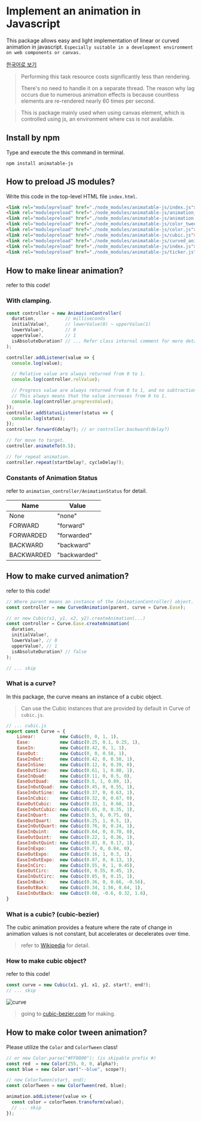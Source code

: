 # Implement an animation in Javascript
This package allows easy and light implementation of linear or curved animation in javascript.
`Especially suitable in a development environment on web components or canvas.`

[한국어로 보기](README.ko.md)

> Performing this task resource costs significantly less than rendering.
> 
> There's no need to handle it on a separate thread. The reason why lag occurs due to numerous animation effects is because countless elements are re-rendered nearly 60 times per second.

> This is package mainly used when using canvas element, which is controlled using js, an environment where css is not available.

## Install by npm
Type and execute the this command in terminal.
```
npm install animatable-js
```

## How to preload JS modules?
Write this code in the top-level HTML file `index.html`.

```html
<link rel="modulepreload" href="./node_modules/animatable-js/index.js">
<link rel="modulepreload" href="./node_modules/animatable-js/animation_controller.js">
<link rel="modulepreload" href="./node_modules/animatable-js/animation.js">
<link rel="modulepreload" href="./node_modules/animatable-js/color_tween.js">
<link rel="modulepreload" href="./node_modules/animatable-js/color.js">
<link rel="modulepreload" href="./node_modules/animatable-js/cubic.js">
<link rel="modulepreload" href="./node_modules/animatable-js/curved_animation.js">
<link rel="modulepreload" href="./node_modules/animatable-js/index.js">
<link rel="modulepreload" href="./node_modules/animatable-js/ticker.js">
```

## How to make linear animation?
refer to this code!

### With clamping.
```js
const controller = new AnimationController(
  duration,           // milliseconds
  initialValue?,      // lowerValue(0) ~ upperValue(1)
  lowerValue?,        // 0
  upperValue?,        // 1
  isAbsoluteDuration? // ... Refer class internal comment for more details.
);

controller.addListener(value => {
  console.log(value);

  // Relative value are always returned from 0 to 1.
  console.log(controller.relValue);

  // Progress value are always returned from 0 to 1, and no subtraction.
  // This always means that the value increases from 0 to 1.
  console.log(controller.progressValue);
});
controller.addStatusListener(status => {
  console.log(status);
});
controller.forward(delay?); // or controller.backward(delay?)

// for move to target.
controller.animateTo(0.5);

// for repeat animation.
controller.repeat(startDelay?, cycleDelay?);
```

### Constants of Animation Status
refer to `animation_controller/AnimationStatus` for detail.

| Name | Value
| ------ | ------
| None | "none"
| FORWARD | "forward"
| FORWARDED | "forwarded"
| BACKWARD | "backward"
| BACKWARDED | "backwarded"

## How to make curved animation?
refer to this code!
```js
// Where parent means an instance of the [AnimationController] object.
const controller = new CurvedAnimation(parent, curve = Curve.Ease);

// or new Cubic(x1, y1, x2, y2).createAnimation(...)
const controller = Curve.Ease.createAnimation(
  duration,
  initialValue?,
  lowerValue?, // 0
  upperValue?, // 1
  isAbsoluteDuration? // false
);

// ... skip
```

### What is a curve?
In this package, the curve means an instance of a cubic object.

> Can use the Cubic instances that are provided by default in Curve of `cubic.js`.
```js
// ... cubic.js
export const Curve = {
    Linear:         new Cubic(0, 0, 1, 1),
    Ease:           new Cubic(0.25, 0.1, 0.25, 1),
    EaseIn:         new Cubic(0.42, 0, 1, 1),
    EaseOut:        new Cubic(0, 0, 0.58, 1),
    EaseInOut:      new Cubic(0.42, 0, 0.58, 1),
    EaseInSine:     new Cubic(0.12, 0, 0.39, 0),
    EaseOutSine:    new Cubic(0.61, 1, 0.88, 1),
    EaseInQuad:     new Cubic(0.11, 0, 0.5, 0),
    EaseOutQuad:    new Cubic(0.5, 1, 0.89, 1),
    EaseInOutQuad:  new Cubic(0.45, 0, 0.55, 1),
    EaseInOutSine:  new Cubic(0.37, 0, 0.63, 1),
    EaseInCubic:    new Cubic(0.32, 0, 0.67, 0),
    EaseOutCubic:   new Cubic(0.33, 1, 0.68, 1),
    EaseInOutCubic: new Cubic(0.65, 0, 0.35, 1),
    EaseInQuart:    new Cubic(0.5, 0, 0.75, 0),
    EaseOutQuart:   new Cubic(0.25, 1, 0.5, 1),
    EaseInOutQuart: new Cubic(0.76, 0, 0.24, 1),
    EaseInQuint:    new Cubic(0.64, 0, 0.78, 0),
    EaseOutQuint:   new Cubic(0.22, 1, 0.36, 1),
    EaseInOutQuint: new Cubic(0.83, 0, 0.17, 1),
    EaseInExpo:     new Cubic(0.7, 0, 0.84, 0),
    EaseOutExpo:    new Cubic(0.16, 1, 0.3, 1),
    EaseInOutExpo:  new Cubic(0.87, 0, 0.13, 1),
    EaseInCirc:     new Cubic(0.55, 0, 1, 0.45),
    EaseOutCirc:    new Cubic(0, 0.55, 0.45, 1),
    EaseInOutCirc:  new Cubic(0.85, 0, 0.15, 1),
    EaseInBack:     new Cubic(0.36, 0, 0.66, -0.56),
    EaseOutBack:    new Cubic(0.34, 1.56, 0.64, 1),
    EaseInOutBack:  new Cubic(0.68, -0.6, 0.32, 1.6),
}
```

### What is a cubic? (cubic-bezier)
The cubic animation provides a feature where the rate of change in animation values is not constant, but accelerates or decelerates over time.

> refer to [Wikipedia](https://en.wikipedia.org/wiki/B%C3%A9zier_curve) for detail.

### How to make cubic object?
refer to this code!
```js
const curve = new Cubic(x1, y1, x1, y2, start?, end?);
// ... skip
```
![curve](https://github.com/MTtankkeo/js_animatable/assets/122026021/1c22b58c-481f-47f2-a8e4-cc7b03672f86)

> going to [cubic-bezier.com](https://cubic-bezier.com) for making.

## How to make color tween animation?
Please utilize the `Color` and `ColorTween` class!

```js
// or new Color.parse("#FF0000"); (is skipable prefix #)
const red  = new Color(255, 0, 0, alpha?);
const blue = new Color.var("--blue", scope?);

// new ColorTween(start, end);
const colorTween = new ColorTween(red, blue);

animation.addListener(value => {
  const color = colorTween.transform(value);
  // ... skip
});
```
